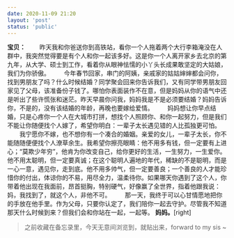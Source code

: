 ```yaml
---
date: 2020-11-09 21:20
layout: 'post'
status: 'public'
---
```

<audio src="https://inz.oss-cn-beijing.aliyuncs.com/Audios/128kbit/%E7%9B%B8%E8%A7%81%E5%9C%A8%E6%AD%A6%E6%B1%89%20-%20%E9%99%88%E6%96%87%E9%9D%9E.mp3" autoplay loop></audio>

**宝贝：**
&emsp;&emsp;昨天我和你爸送你到高铁站，看你一个人拖着两个大行李箱淹没在人群中，我突然觉得要是有个人和你一起该多好。这是你一个人离开家乡去北京的第九年，从大学、硕士到工作，看着你从眼神怯懦的小丫头长成果敢坚定的大姑娘，我们为你骄傲。
&emsp;&emsp;今年春节回家，串门的阿姨，亲戚家的姑姑婶婶都会问你，找到男朋友了吗？什么时候结婚？同学聚会回来你告诉我们，又有同学带男朋友回家见了父母，该准备份子钱了。哪怕你表面装作不在意，但是妈妈从你的语气中还是听出了些许慌张和迷茫。昨天早晨你问我，妈妈我是不是必须要结婚？妈妈告诉你，不是的，没有该结婚的年龄，再晚也要嫁给爱情。
&emsp;&emsp;妈妈想让你早点结婚，只是心疼你一个人在大城市打拼，想找个人照顾你、和你一起努力，但是我们不能让你随便找个人嫁了，希望你明白：一辈子太长遇见错的人比孤独更可怕。
&emsp;&emsp;我宁愿你不嫁，也不想你有一个凑合的婚姻。亲爱的女儿，一辈子太长，你不能随随便便找个人潦草余生。我希望你擦亮眼睛：他不用多有钱，但一定要有上进心；“莫欺少年穷”，他肯为你改变自己，给你更好的生活，一生努力，一生爱你。他不用太聪明，但一定要真诚；在这个聪明人遍地的年代，稀缺的不是聪明，而是一心一意，遇见你，走到底。他不用多帅气，但一定要善良；一个善良的人才能珍惜你的付出，体谅你的不易，用尽全力，温柔待你。如果哪天你遇到了这个人，你带着他出现在我面前，昂首挺胸，特别硬气，好像赢了全世界，指着他跟我说：妈，我找到了，就这个人，非他不可。
&emsp;&emsp;那一天，我终于可以心甘情愿地把你的手放在他手里。作为父母，只要你认定了，我们陪你一起去守护。尽管我不知道那天什么时候到来？但我们会和你站在一起，一起等。 
**妈妈。**[right]
> 之前收藏在备忘录里，今天无意间浏览到，就贴出来，forward to my sis ~
